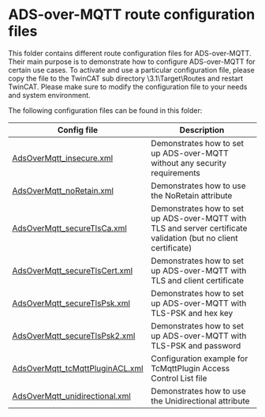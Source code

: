 # ADS-over-MQTT route configuration files
This folder contains different route configuration files for ADS-over-MQTT. Their main purpose is to demonstrate how to configure ADS-over-MQTT for certain use cases. To activate and use a particular configuration file, please copy the file to the TwinCAT sub directory \3.1\Target\Routes and restart TwinCAT. Please make sure to modify the configuration file to your needs and system environment. 

The following configuration files can be found in this folder:

| Config file | Description |
| ----------- | ----------- |
| [AdsOverMqtt_insecure.xml](AdsOverMqtt_insecure.xml) | Demonstrates how to set up ADS-over-MQTT without any security requirements |
| [AdsOverMqtt_noRetain.xml](AdsOverMqtt_noRetain.xml) | Demonstrates how to use the NoRetain attribute |
| [AdsOverMqtt_secureTlsCa.xml](AdsOverMqtt_secureTlsCa.xml) | Demonstrates how to set up ADS-over-MQTT with TLS and server certificate validation (but no client certificate) |
| [AdsOverMqtt_secureTlsCert.xml](AdsOverMqtt_secureTlsCert.xml) | Demonstrates how to set up ADS-over-MQTT with TLS and client certificate |
| [AdsOverMqtt_secureTlsPsk.xml](AdsOverMqtt_secureTlsPsk.xml) | Demonstrates how to set up ADS-over-MQTT with TLS-PSK and hex key |
| [AdsOverMqtt_secureTlsPsk2.xml](AdsOverMqtt_secureTlsPsk2.xml) | Demonstrates how to set up ADS-over-MQTT with TLS-PSK and password |
| [AdsOverMqtt_tcMqttPluginACL.xml](AdsOverMqtt_tcMqttPluginACL.xml) | Configuration example for TcMqttPlugin Access Control List file |
| [AdsOverMqtt_unidirectional.xml](AdsOverMqtt_unidirectional.xml) | Demonstrates how to use the Unidirectional attribute |
